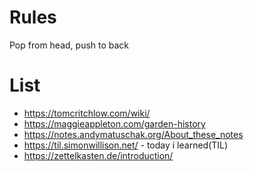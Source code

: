 # Rules
Pop from head, push to back

# List
- https://tomcritchlow.com/wiki/
- https://maggieappleton.com/garden-history
- https://notes.andymatuschak.org/About_these_notes
- https://til.simonwillison.net/ - today i learned(TIL)
- https://zettelkasten.de/introduction/
